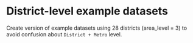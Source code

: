 # District-level example datasets

Create version of example datasets using 28 districts (area_level = 3) to avoid confusion about `District + Metro` level.
